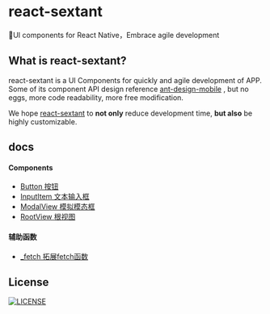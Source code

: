# react-sextant
🐰️UI components for React Native，Embrace agile development

## What is react-sextant?
react-sextant is a UI Components for quickly and agile development of APP.
Some of its component API design reference [ant-design-mobile]() , 
but no eggs, more code readability, more free modification.

We hope [react-sextant]() to **not only** reduce development time, **but also** be highly customizable.

## docs

#### Components
 - [Button 按钮](https://github.com/React-Sextant/react-sextant/tree/master/docs/button.md)
 - [InputItem 文本输入框](https://github.com/React-Sextant/react-sextant/tree/master/docs/input-item.md)
 - [ModalView 模拟模态框](https://github.com/React-Sextant/react-sextant/tree/master/docs/modal-view.md)
 - [RootView 根视图](https://github.com/React-Sextant/react-sextant/tree/master/docs/root-view.md)
 
#### 辅助函数
 - [_fetch 拓展fetch函数](https://github.com/React-Sextant/react-sextant/tree/master/docs/_fetch.md)

## License

 [![LICENSE](https://img.shields.io/badge/license-Anti%20996-blue.svg)](https://github.com/996icu/996.ICU/blob/master/LICENSE)
